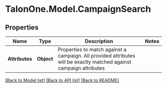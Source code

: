 # TalonOne.Model.CampaignSearch
## Properties

Name | Type | Description | Notes
------------ | ------------- | ------------- | -------------
**Attributes** | **Object** | Properties to match against a campaign. All provided attributes will be exactly matched against campaign attributes | 

[[Back to Model list]](../README.md#documentation-for-models) [[Back to API list]](../README.md#documentation-for-api-endpoints) [[Back to README]](../README.md)

